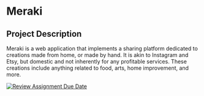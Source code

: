 # Meraki

## Project Description
Meraki is a web application that implements a sharing platform dedicated to creations made from home, or made by hand. It is akin to Instagram and Etsy, but domestic and not inherently for any profitable services. These creations include anything related to food, arts, home improvement, and more. 

[![Review Assignment Due Date](https://classroom.github.com/assets/deadline-readme-button-24ddc0f5d75046c5622901739e7c5dd533143b0c8e959d652212380cedb1ea36.svg)](https://classroom.github.com/a/w5ovOekq)
